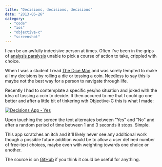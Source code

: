 ```yaml
---
title: "Decisions, decisions, decisions"
date: "2013-05-26"
category:
  - "code"
  - "ios"
  - "objective-c"
  - "screenshot"
---
```


I can be an awfully indecisive person at times. Often I've been in the grips of [analysis paralysis](http://en.wikipedia.org/wiki/Analysis_paralysis) unable to pick a course of action to take, crippled with choice.

When I was a student I read [The Dice Man](http://en.wikipedia.org/wiki/The_Dice_Man) and was sorely tempted to make all my decisions by rolling a die or tossing a coin. Needless to say this is maybe not the best way for a person to navigate through life.

Recently I had to contemplate a specific yes/no situation and joked with the idea of tossing a coin to decide. It then occured to me that I could go one better and after a little bit of tinkering wth Objective-C this is what I made:

[![Decisions App - Yes](/wp-content/uploads/2013/05/decisions_app_yes.gif "Decisions App - Yes")](/wp-content/uploads/2013/05/decisions_app_yes.gif)

Upon touching the screen the text alternates between "Yes" and "No" and after a random period of time between 1 and 3 seconds it stops. Simple.

This app scratches an itch and it'll likely never see any additional work though a possible future addition would be to allow a user defined number of free-text choices, maybe even with weighting towards one choice or another.

The source is on [GitHub](https://github.com/stevenwilkin/decisions) if you think it could be useful for anything.
